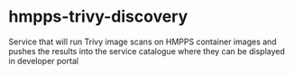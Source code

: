 # hmpps-trivy-discovery
Service that will run Trivy image scans on HMPPS container images and pushes the results into the service catalogue where they can be displayed in developer portal 